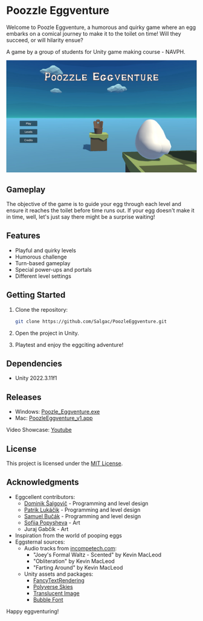 # Poozzle Eggventure


Welcome to Poozle Eggventure, a humorous and quirky game where an egg embarks on a comical journey to make it to the toilet on time! Will they succeed, or will hilarity ensue?

A game by a group of students for Unity game making course - NAVPH. 

![Game menu screenshot](menu.jpg)

## Gameplay

The objective of the game is to guide your egg through each level and ensure it reaches the toilet before time runs out. If your egg doesn't make it in time, well, let's just say there might be a surprise waiting!

## Features

- Playful and quirky levels
- Humorous challenge
- Turn-based gameplay
- Special power-ups and portals
- Different level settings

## Getting Started

1. Clone the repository:

   ```bash
   git clone https://github.com/Salgac/PoozleEggventure.git
   ```

2. Open the project in Unity.

3. Playtest and enjoy the eggciting adventure!

## Dependencies

- Unity 2022.3.11f1

## Releases

- Windows:  [Poozle_Eggventure.exe](https://www.dropbox.com/scl/fi/jd82k8i2ti5l49j9a4w8r/Poozzle_Eggventure.exe?rlkey=vrnrrce9jwtsft46gx5acdppx&dl=0)
- Mac:  [PoozleEggventure_v1.app](https://www.dropbox.com/scl/fo/zp0h0wc123qrsvczttgom/h?rlkey=hmeals7cizo34k81rdhj6odjo&dl=0)

Video Showcase: [Youtube](https://youtu.be/RRZzyczjr-M)

## License

This project is licensed under the [MIT License](LICENSE).

## Acknowledgments

- Eggcellent contributors:
  - [Dominik Šalgovič](https://github.com/Salgac) - Programming and level design
  - [Patrik Lukáčik](https://github.com/Palapuk) - Programming and level design
  - [Samuel Bučák](https://github.com/samuelbucak) - Programming and level design
  - [Sofiia Popysheva](https://github.com/akirakim03) - Art
  - Juraj Gabčík - Art
- Inspiration from the world of pooping eggs
- Eggsternal sources:
  - Audio tracks from [incompetech.com](https://incompetech.com/music/royalty-free/music.html):
    - "Joey's Formal Waltz - Scented" by Kevin MacLeod
    - "Obliteration" by Kevin MacLeod
    - "Farting Around" by Kevin MacLeod
  - Unity assets and packages:
    - [FancyTextRendering](https://github.com/JimmyCushnie/FancyTextRendering)
    - [Polyverse Skies](https://assetstore.unity.com/packages/vfx/shaders/polyverse-skies-low-poly-skybox-shaders-104017)
    - [Translucent Image](https://assetstore.unity.com/packages/tools/gui/translucent-image-fast-ui-background-blur-78464)
    - [Bubble Font](https://assetstore.unity.com/packages/2d/fonts/bubble-font-free-version-24987)

Happy eggventuring!
